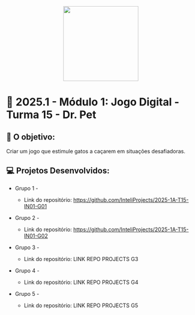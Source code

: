 <div align="center">
    <img src="LINK PARA LOGO DO PARCEIRO"  width="200">
</div>


# 🙋 2025.1  - Módulo 1: Jogo Digital - Turma 15 - Dr. Pet


## 🎯 O objetivo:
Criar um jogo que estimule gatos a caçarem em situações desafiadoras.

## 💻 Projetos Desenvolvidos: 

- Grupo 1 - 
  - Link do repositório: https://github.com/InteliProjects/2025-1A-T15-IN01-G01

- Grupo 2 - 
  - Link do repositório: https://github.com/InteliProjects/2025-1A-T15-IN01-G02

- Grupo 3 -  
  - Link do repositório: LINK REPO PROJECTS G3

- Grupo 4 - 
  - Link do repositório: LINK REPO PROJECTS G4

- Grupo 5 - 
  - Link do repositório: LINK REPO PROJECTS G5
